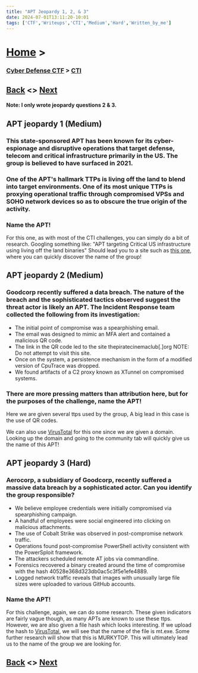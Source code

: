 ```yaml
---
title: "APT Jeopardy 1, 2, & 3"
date: 2024-07-01T13:11:20-10:01
tags: ['CTF','Writeups','CTI','Medium','Hard','Written_by_me']
---
```



# [Home](https://jjolley91.github.io/blog/) >

###  [Cyber Defense CTF](https://jjolley91.github.io/blog/level_effect_cyber_defense_ctf_2024/) >  [CTI](https://jjolley91.github.io/blog/level_effect_cyber_defense_ctf_2024/CTI/)

## [Back](https://jjolley91.github.io/blog/level_effect_cyber_defense_ctf_2024/CTI/got_my_tail)  <> [Next](https://jjolley91.github.io/blog/level_effect_cyber_defense_ctf_2024/)


#### Note: I only wrote jeopardy questions 2 & 3.

## APT jeopardy 1 (Medium)

### This state-sponsored APT has been known for its cyber-espionage and disruptive operations that target defense, telecom and critical infrastructure primarily in the US. The group is believed to have surfaced in 2021.

### One of the APT's hallmark TTPs is living off the land to blend into target environments. One of its most unique TTPs is proxying operational traffic through compromised VPSs and SOHO network devices so as to obscure the true origin of the activity.

### Name the APT!

For this one, as with most of the CTI challenges, you can simply do a bit of research. Googling something like: "APT targeting Critical US infrastructure using living off the land binaries" Should lead you to a site such as [this one](https://www.microsoft.com/en-us/security/blog/2023/05/24/volt-typhoon-targets-us-critical-infrastructure-with-living-off-the-land-techniques/), where you can quickly discover the name of the group!

## APT jeopardy 2 (Medium)
### Goodcorp recently suffered a data breach. The nature of the breach and the sophisticated tactics observed suggest the threat actor is likely an APT. The Incident Response team collected the following from its investigation:

* The initial point of compromise was a spearphishing email.
* The email was designed to mimic an MFA alert and contained a malicious QR code.
* The link in the QR code led to the site thepiratecinemaclub[.]org NOTE: Do not attempt to visit this site.
* Once on the system, a persistence mechanism in the form of a modified version of CpuTrace was dropped.
* We found artifacts of a C2 proxy known as XTunnel on compromised systems.

### There are more pressing matters than attribution here, but for the purposes of the challenge, name the APT!

Here we are given several ttps used by the group, A big lead in this case is the use of QR codes.

We can also use [VirusTotal](https://www.virustotal.com/gui/url/f4ad10711c2ec38cc9aeb26d2c3acaaf892fa669612d459b5900b51846d13217/community) for this one since we are given a domain. Looking up the domain and going to the community tab will quickly give us the name of this APT!



## APT jeopardy 3 (Hard)
### Aerocorp, a subsidiary of Goodcorp, recently suffered a massive data breach by a sophisticated actor. Can you identify the group responsible?

* We believe employee credentials were initially compromised via spearphishing campaign.
* A handful of employees were social engineered into clicking on malicious attachments.
* The use of Cobalt Strike was observed in post-compromise network traffic.
* Operations found post-compromise PowerShell activity consistent with the PowerSploit framework.
* The attackers scheduled remote AT jobs via commandline.
* Forensics recovered a binary created around the time of compromise with the hash 40528e368d323db0ac5c3f5e1efe4889.
* Logged network traffic reveals that images with unusually large file sizes were uploaded to various GitHub accounts.

### Name the APT!


For this challenge, again, we can do some research. These given indicators are fairly vague though, as many APTs are known to use these ttps. However, we are also given a file hash which looks interesting. If we upload the hash to [VirusTotal](https://www.virustotal.com/gui/file/b731b4871f95c51ac47a3fa3fdc0704e624b0e923dc327af371dd851625646dd/detection), we will see that the name of the file is mt.exe. Some further research will show that this is MURKYTOP. This will ultimately lead us to the name of the group we are looking for.


## [Back](https://jjolley91.github.io/blog/level_effect_cyber_defense_ctf_2024/CTI/got_my_tail)  <> [Next](https://jjolley91.github.io/blog/level_effect_cyber_defense_ctf_2024/)